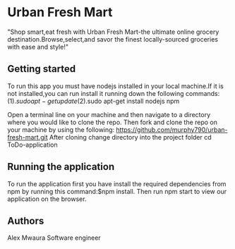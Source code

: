 # Urban Fresh Mart

"Shop smart,eat fresh with Urban Fresh Mart-the ultimate online grocery destination.Browse,select,and savor the finest locally-sourced groceries with ease and style!"

## Getting started
To run this app you must have nodejs installed in your local machine.If it is not installed,you can run install it running down the following commands:
(1).$sudo apt-get update
(2).$sudo apt-get install nodejs npm

 Open a terminal line on your machine and then navigate to a directory where you would like to clone the repo. Then fork and clone the repo on your machine by using the following: https://github.com/murphy790/urban-fresh-mart.git After cloning change directory into the project folder cd ToDo-application

## Running the application
To run the application first you have install the required dependencies from npm by running this command:$npm install.
Then run npm start to view our application on the browser.

## Authors
Alex Mwaura
Software engineer

